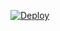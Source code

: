 [![Deploy](https://www.herokucdn.com/deploy/button.svg)](https://heroku.com/deploy?template=https://github.com/danilqweasd12321/music-bot)

